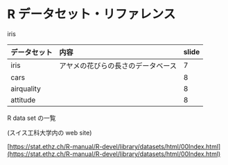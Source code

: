 # R データセット・リファレンス

iris


| データセット   | 内容                             | slide       |
|:---------|:--|:-- |
iris          |  アヤメの花びらの長さのデータベース | 7            |
| cars          |                                  | 8            |
| airquality    |                                  | 8            |
| attitude      |                                  | 8            |


R data set の一覧

(スイス工科大学内の web site)

[https://stat.ethz.ch/R-manual/R-devel/library/datasets/html/00Index.html](https://stat.ethz.ch/R-manual/R-devel/library/datasets/html/00Index.html)